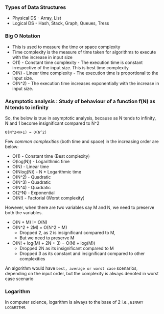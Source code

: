 ### Types of Data Structures

* Physical DS - Array, List
* Logical DS - Hash, Stack, Graph, Queues, Tress

### Big O Notation

* This is used to measure the time or space complexity
* Time complexity is the measure of time taken for algorithms to execute with the increase in input size
* O(1) - Constant time complexity - The execution time is constant irrespective of the input size. This is best time
  complexity
* O(N) - Linear time complexity - The execution time is proportional to the input size.
* O(N^2) - The execution time increases exponentially with the increase in input size.

### Asymptotic analysis : Study of behaviour of a function f(N) as N tends to infinity
So, the below is true in asymptotic analysis, because as N tends to infinity, N and 1 become insignificant compared to
N^2

`O(N^2+N+1) = O(N^2)`

Few *common complexities* (both time and space) in the increasing order are below:

* O(1) - Constant time (Best complexity)
* O(log(N)) - Logarithmic time
* O(N) - Linear time
* O(Nlog(N)) - N * Logarithmic time
* O(N^2) - Quadratic
* O(N^3) - Quadratic
* O(N^4) - Quadratic
* O(2^N) - Exponential
* O(N!) - Factorial (Worst complexity)

However, when there are two variables say M and N, we need to preserve both the variables.

* O(N + M) != O(N)
* O(N^2 + 2M) = O(N^2 + M)
  * Dropped 2, as 2 is insignificant compared to M, 
  * But we need to preserve M
* O(N! + log(M) + 2N + 3) = O(N! + log(M)) 
  * Dropped 2N as its insignificant compared to M
  * Dropped 3 as its constant and insignificant compared to other complexities 

An algorithm would have `best, average or worst case` scenarios, depending on the input order, but the complexity is
always denoted in worst case scenario

### Logarithm
In computer science, logarithm is always to the base of 2 i.e., `BINARY LOGARITHM`.
